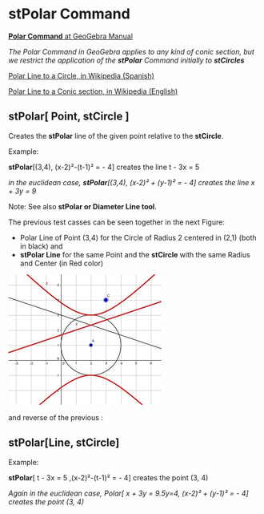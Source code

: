 # stPolar Command

[<b>Polar Command</b> at GeoGebra Manual](https://wiki.geogebra.org/en/Polar_Command)

  <i> The Polar Command in GeoGebra applies to any kind of conic section, but we restrict the application of the <b>stPolar</b> Command initially to <b>stCircles</b>  </i>
  
   [Polar Line to a Circle, in Wikipedia (Spanish)](https://es.wikipedia.org/wiki/Recta_polar)
   
   [Polar Line to a Conic section, in Wikipedia (English)](https://en.wikipedia.org/wiki/Pole_and_polar)
   
   
## stPolar[ Point, stCircle ]
 Creates the <b>stPolar</b> line of the given point relative to the <b>stCircle</b>. 
 
  Example: 
  
 <b>stPolar</b>[(3,4), (x-2)²-(t-1)² = - 4] creates the line  t - 3x = 5
  
  <i> in the euclidean case, <b>stPolar</b>[(3,4), (x-2)² + (y-1)² = - 4] creates the line  x + 3y = 9  </i>

Note: See also  <b>stPolar or Diameter Line tool</b>.

The previous test casses can be seen together in the next Figure:
* Polar Line of Point (3,4) for the Circle of Radius 2 centered in (2,1) (both in black) and 
* <b>stPolar Line</b> for the same Point and the <b>stCircle</b> with the same Radius and Center (in Red color)

 ![stPolarLine_2](https://github.com/probaxeoxebra/probaMinkoski/blob/master/Comandos/Images/stPolarLine_Test2.JPG)

and reverse of the previous :

## stPolar[Line, stCircle]

 Example: 
 
 <b>stPolar</b>[ t - 3x = 5  ,(x-2)²-(t-1)² = - 4] creates the point (3, 4)
    
  <i> Again in the euclidean case, Polar[ x + 3y = 9.5y=4, (x-2)² + (y-1)² = - 4] creates the point (3, 4)</i>    
    

    
    
  
 
